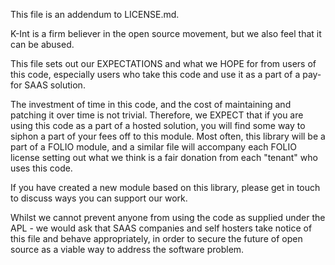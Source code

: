 This file is an addendum to LICENSE.md.

K-Int is a firm believer in the open source movement, but we also feel that it can be abused.

This file sets out our EXPECTATIONS and what we HOPE for from users of this code, especially users who take this code and use it as a part of a pay-for SAAS solution.

The investment of time in this code, and the cost of maintaining and patching it over time is not trivial. Therefore, we EXPECT that if you are using this code as a part of a hosted solution, you will find some way to siphon a part of your fees off to this module. Most often, this library will be a part of a FOLIO module, and a similar file will accompany each FOLIO license setting out what we think is a fair donation from each "tenant" who uses this code.

If you have created a new module based on this library, please get in touch to discuss ways you can support our work.

Whilst we cannot prevent anyone from using the code as supplied under the APL - we would ask that SAAS companies and self hosters take notice of this file and behave appropriately, in order to secure the future of open source as a viable way to address the software problem.